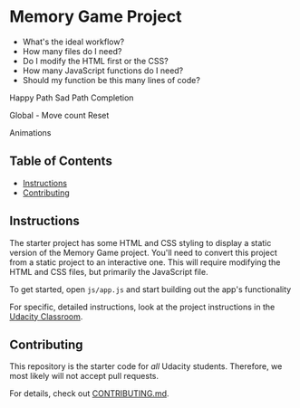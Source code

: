 # Memory Game Project

- What's the ideal workflow?
- How many files do I need?
- Do I modify the HTML first or the CSS?
- How many JavaScript functions do I need?
- Should my function be this many lines of code?

Happy Path
Sad Path
Completion

Global - 
Move count
Reset

Animations

## Table of Contents

* [Instructions](#instructions)
* [Contributing](#contributing)

## Instructions

The starter project has some HTML and CSS styling to display a static version of the Memory Game project. You'll need to convert this project from a static project to an interactive one. This will require modifying the HTML and CSS files, but primarily the JavaScript file.

To get started, open `js/app.js` and start building out the app's functionality

For specific, detailed instructions, look at the project instructions in the [Udacity Classroom](https://classroom.udacity.com/me).

## Contributing

This repository is the starter code for _all_ Udacity students. Therefore, we most likely will not accept pull requests.

For details, check out [CONTRIBUTING.md](CONTRIBUTING.md).
